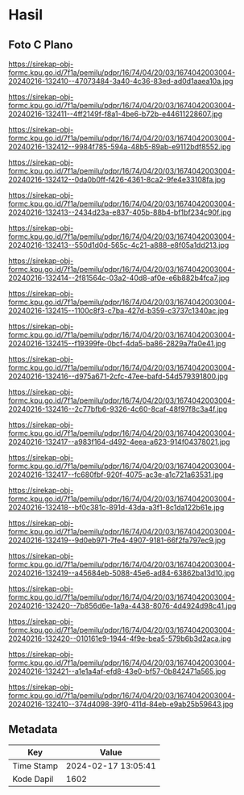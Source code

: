 # Hasil

## Foto C Plano

https://sirekap-obj-formc.kpu.go.id/7f1a/pemilu/pdpr/16/74/04/20/03/1674042003004-20240216-132410--47073484-3a40-4c36-83ed-ad0d1aaea10a.jpg

https://sirekap-obj-formc.kpu.go.id/7f1a/pemilu/pdpr/16/74/04/20/03/1674042003004-20240216-132411--4ff2149f-f8a1-4be6-b72b-e44611228607.jpg

https://sirekap-obj-formc.kpu.go.id/7f1a/pemilu/pdpr/16/74/04/20/03/1674042003004-20240216-132412--9984f785-594a-48b5-89ab-e9112bdf8552.jpg

https://sirekap-obj-formc.kpu.go.id/7f1a/pemilu/pdpr/16/74/04/20/03/1674042003004-20240216-132412--0da0b0ff-f426-4361-8ca2-9fe4e33108fa.jpg

https://sirekap-obj-formc.kpu.go.id/7f1a/pemilu/pdpr/16/74/04/20/03/1674042003004-20240216-132413--2434d23a-e837-405b-88b4-bf1bf234c90f.jpg

https://sirekap-obj-formc.kpu.go.id/7f1a/pemilu/pdpr/16/74/04/20/03/1674042003004-20240216-132413--550d1d0d-565c-4c21-a888-e8f05a1dd213.jpg

https://sirekap-obj-formc.kpu.go.id/7f1a/pemilu/pdpr/16/74/04/20/03/1674042003004-20240216-132414--2f81564c-03a2-40d8-af0e-e6b882b4fca7.jpg

https://sirekap-obj-formc.kpu.go.id/7f1a/pemilu/pdpr/16/74/04/20/03/1674042003004-20240216-132415--1100c8f3-c7ba-427d-b359-c3737c1340ac.jpg

https://sirekap-obj-formc.kpu.go.id/7f1a/pemilu/pdpr/16/74/04/20/03/1674042003004-20240216-132415--f19399fe-0bcf-4da5-ba86-2829a7fa0e41.jpg

https://sirekap-obj-formc.kpu.go.id/7f1a/pemilu/pdpr/16/74/04/20/03/1674042003004-20240216-132416--d975a671-2cfc-47ee-bafd-54d579391800.jpg

https://sirekap-obj-formc.kpu.go.id/7f1a/pemilu/pdpr/16/74/04/20/03/1674042003004-20240216-132416--2c77bfb6-9326-4c60-8caf-48f97f8c3a4f.jpg

https://sirekap-obj-formc.kpu.go.id/7f1a/pemilu/pdpr/16/74/04/20/03/1674042003004-20240216-132417--a983f164-d492-4eea-a623-914f04378021.jpg

https://sirekap-obj-formc.kpu.go.id/7f1a/pemilu/pdpr/16/74/04/20/03/1674042003004-20240216-132417--fc680fbf-920f-4075-ac3e-a1c721a63531.jpg

https://sirekap-obj-formc.kpu.go.id/7f1a/pemilu/pdpr/16/74/04/20/03/1674042003004-20240216-132418--bf0c381c-891d-43da-a3f1-8c1da122b61e.jpg

https://sirekap-obj-formc.kpu.go.id/7f1a/pemilu/pdpr/16/74/04/20/03/1674042003004-20240216-132419--9d0eb971-7fe4-4907-9181-66f2fa797ec9.jpg

https://sirekap-obj-formc.kpu.go.id/7f1a/pemilu/pdpr/16/74/04/20/03/1674042003004-20240216-132419--a45684eb-5088-45e6-ad84-63862ba13d10.jpg

https://sirekap-obj-formc.kpu.go.id/7f1a/pemilu/pdpr/16/74/04/20/03/1674042003004-20240216-132420--7b856d6e-1a9a-4438-8076-4d4924d98c41.jpg

https://sirekap-obj-formc.kpu.go.id/7f1a/pemilu/pdpr/16/74/04/20/03/1674042003004-20240216-132420--010161e9-1944-4f9e-bea5-579b6b3d2aca.jpg

https://sirekap-obj-formc.kpu.go.id/7f1a/pemilu/pdpr/16/74/04/20/03/1674042003004-20240216-132421--a1e1a4af-efd8-43e0-bf57-0b842471a565.jpg

https://sirekap-obj-formc.kpu.go.id/7f1a/pemilu/pdpr/16/74/04/20/03/1674042003004-20240216-132410--374d4098-39f0-411d-84eb-e9ab25b59643.jpg


## Metadata

| Key        | Value               |
| ---------- | ------------------- |
| Time Stamp | 2024-02-17 13:05:41 |
| Kode Dapil | 1602                |



